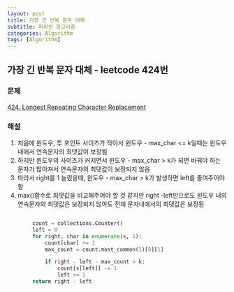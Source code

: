 ```yaml
---
layout: post
title: 가장 긴 반복 문자 대체
subtitle: 파이썬 알고리즘 
categories: Algorithm
tags: [Algorithm]
---
```

## 가장 긴 반복 문자 대체 - leetcode 424번

### 문제
[424. Longest Repeating Character Replacement](https://leetcode.com/problems/longest-repeating-character-replacement/)

### 해설 
1. 처음에 윈도우, 투 포인트 사이즈가 작아서 윈도우 - max_char <= k일때는 윈도우 내에서 연속문자의 최댓값이 보장됨
2. 하지만 윈도우의 사이즈가 커지면서 윈도우 - max_char > k가 되면 바꿔야 하는 문자가 많아져서 연속문자의 최댓값이 보장되지 않음
3. 따라서 right를 1 늘렸을때, 윈도우 - max_char > k가 발생하면 left를 줄여주어야 함
4. max()함수로 최댓값을 비교해주어야 할 것 같지만 right -left만으로도 윈도우 내의 연속문자의 최댓값은 보장되지 않아도 전체 문자내에서의 최댓값은 보장됨

```python

        count = collections.Counter()
        left = 0
        for right, char in enumerate(s, 1):
            count[char] += 1
            max_count = count.most_common(1)[0][1]

            if right - left - max_count > k:
                count[s[left]] -= 1
                left += 1
        return right - left
```
